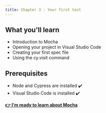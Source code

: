 ```yaml
---
title: Chapter 3 - Your first test
---
```


## What you'll learn

- Introduction to Mocha
- Opening your project in Visual Studio Code
- Creating your first spec file
- Using the cy.visit command

## Prerequisites

- Node and Cypress are installed    ✔️
- Visual Studio Code is installed   ✔️

__[:point_right: I'm ready to learn about Mocha](c3e1/c3e1.md)__
